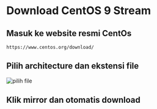 # Download CentOS 9 Stream
## Masuk ke website resmi CentOs
```https://www.centos.org/download/```
## Pilih architecture dan ekstensi file
![pilih file](![1](https://github.com/user-attachments/assets/3b88fe63-55aa-4100-8978-256f698ef8f0)
)
## Klik mirror dan otomatis download
